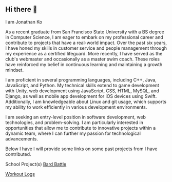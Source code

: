 ## Hi there 👋

I am Jonathan Ko

As a recent graduate from San Francisco State University with a BS degree in Computer Science, I am eager to embark on my professional career and contribute to projects that have a real-world impact. Over the past six years, I have honed my skills in customer service and people management through my experience as a certified lifeguard. More recently, I have served as the club's webmaster and occasionally as a master swim coach. These roles have reinforced my belief in continuous learning and maintaining a growth mindset.

I am proficient in several programming languages, including C++, Java, JavaScript, and Python. My technical skills extend to game development with Unity, web development using JavaScript, CSS, HTML, MySQL, and Django, as well as mobile app development for iOS devices using Swift. Additionally, I am knowledgeable about Linux and git usage, which supports my ability to work efficiently in various development environments.

I am seeking an entry-level position in software development, web technologies, and problem-solving. I am particularly interested in opportunities that allow me to contribute to innovative projects within a dynamic team, where I can further my passion for technological advancements.

Below I have I will provide some links on some past projects from I have contributed.


School Project(s)
[Bard Battle](https://github.com/jonathanko500/Bard-Battle)  </br>

[Workout Logs](https://github.com/jonathanko500/Workout-Logs)  </br>
